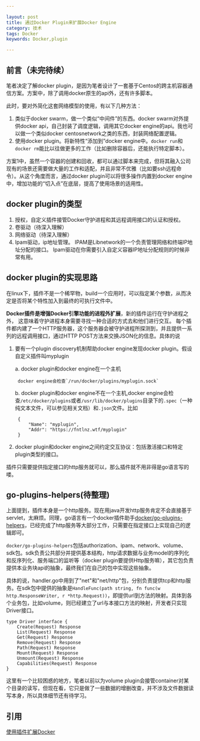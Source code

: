 ```yaml
---

layout: post
title: 通过Docker Plugin来扩展Docker Engine
category: 技术
tags: Docker
keywords: Docker,plugin

---
```


## 前言（未完待续）

笔者决定了解docker plugin，是因为笔者设计了一套基于Centos的跨主机容器通信方案。方案中，除了调用docker原生的api外，还有许多脚本。

此时，要对外简化这套网络模型的使用，有以下几种方法：

1. 类似于docker swarm，做一个类似“中间件”的东西。docker swarm对外提供docker api，自己封装了调度逻辑，调用其它docker engine的api。我也可以做一个类似docker centosnetwork之类的东西，封装网络配置逻辑。
2. 使用docker plugin。将新特性“添加到”docker engine中。`docker run`和`docker rm`能比以往做更多的工作（比如删除容器后，还能执行特定脚本）。


方案1中，虽然一个容器的创建和回收，都可以通过脚本来完成，但将其融入公司现有的场景还需要做大量的工作和适配，并且非常不优雅（比如要ssh远程命令）。从这个角度而言，通过docker plugin可以将很多操作内置到docker engine中，增加功能的“切入点”在底层，提高了使用场景的适用性。

## docker plugin的类型

1. 授权，自定义插件接管Docker守护进程和其远程调用接口的认证和授权。
2. 卷驱动（待深入理解）
3. 网络驱动（待深入理解）
4. Ipam驱动，ip地址管理。 IPAM是Libnetwork的一个负责管理网络和终端IP地址分配的接口。 Ipam驱动在你需要引入自定义容器IP地址分配规则的时候非常有用。



## docker plugin的实现思路

在linux下，插件不是一个稀罕物，build一个应用时，可以指定某个参数，从而决定是否将某个特性加入到最终的可执行文件中。

**Docker插件是增强Docker引擎功能的进程外扩展**，新的插件运行在守护进程之外， 这意味着守护进程本身需要寻找一种合适的方式去和他们进行交互。 每个插件都内建了一个HTTP服务器，这个服务器会被守护进程所探测到，并且提供一系列的远程调用接口，通过HTTP POST方法来交换JSON化的信息。具体的说

1. 要有一个plugin discovery机制帮助docker engine发现docker plugin。假设自定义插件叫myplugin

    a. docker plugin和docker engine在一个主机
    
        docker engine会检查`/run/docker/plugins/myplugin.sock`
       
    b. docker plugin和docker engine不在一个主机,docker engine会检查`/etc/docker/plugins`或者`/usr/lib/docker/plugins`目录下的`.spec`（一种纯文本文件，可以参见相关文档）和`.json`文件。比如
        
        {
            "Name": "myplugin",
            "Addr": "https://fntlnz.wtf/myplugin"
        } 

2. docker plugin和docker engine之间约定交互协议：包括激活接口和特定plugin类型的接口。

插件只需要提供指定接口的http服务就可以，那么插件就不用非得是go语言写的喽。

## go-plugins-helpers(待整理)

上面提到，插件本身是一个http服务。现在用java开发http服务肯定不会直接基于servlet，太麻烦。同理，go语言有一个docker插件助手[docker/go-plugins-helpers][]，已经完成了http服务等大部分工作，只需要在指定接口上实现自己的逻辑即可。

`docker/go-plugins-helpers`包括authorization、ipam、network、volume、sdk包。sdk负责公共部分并提供基本结构，http请求数据与业务model的序列化和反序列化、服务端口的监听等（docker plugin要提供Http服务嘛），其它包负责提供本业务块api的抽象，最终我们在自己的包中实现这些抽象。

具体的说，handler.go中用到了"net"和"net/http"包，分别负责提供tcp和http服务。在sdk包中提供的抽象是`HandleFunc(path string, fn func(w http.ResponseWriter, r *http.Request))`，即提供url到方法的映射。具体到各个业务包，比如volume，则已经建立了url与本接口方法的映射，开发者只实现Driver接口。

    type Driver interface {
    	Create(Request) Response
    	List(Request) Response
    	Get(Request) Response
    	Remove(Request) Response
    	Path(Request) Response
    	Mount(Request) Response
    	Unmount(Request) Response
    	Capabilities(Request) Response
    }
    
    
这里有一个比较困惑的地方，笔者以前以为volume plugin会接管container对某个目录的读写，但现在看，它只是做了一些数据的增删改查，并不涉及文件数据读写本身，所以具体细节还有待学习。

## 引用

[使用插件扩展Docker][]

[使用插件扩展Docker]: http://dockone.io/article/1295
[docker/go-plugins-helpers]: https://github.com/docker/go-plugins-helpers